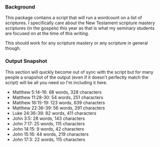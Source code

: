 ### Background

This package contains a script that will run a wordcount on a list of scriptures. I specifically care about the New Testament scripture mastery scriptures (in the gospels) this year as that is what my seminary students are focused on at the time of this writing.

This should work for any scripture mastery or any scripture in general though.


### Output Snapshot

This section will quickly become out of sync with the script but for many people a snapshot of the output (even if it doesn't perfectly match the script) will be all you need so I'm including it here.

- Matthew 5:14-16: 68 words, 328 characters
- Matthew 11:28-30: 54 words, 251 characters
- Matthew 16:15-19: 123 words, 639 characters
- Matthew 22:36-39: 56 words, 291 characters
- Luke 24:36-39: 82 words, 411 characters
- John 3:5: 28 words, 143 characters
- John 7:17: 25 words, 115 characters
- John 14:15: 9 words, 42 characters
- John 15:16: 44 words, 219 characters
- John 17:3: 22 words, 115 characters